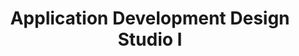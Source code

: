 ---
title: Application Development Design Studio I
number: IST 261
course-type: [Additional]
description:  
bulletin-link: http://bulletins.psu.edu/undergrad/courses/i/ist/261
pathway-list: [Generalist, Interactive Media Developer]
---